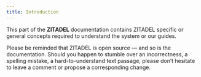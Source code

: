 ```yaml
---
title: Introduction
---
```


This part of the **ZITADEL** documentation contains ZITADEL specific or general concepts required to understand the system or our guides.

Please be reminded that ZITADEL is open source — and so is the documentation. Should you happen to stumble over an incorrectness, a spelling mistake, a hard-to-understand text passage, please don’t hesitate to leave a comment or propose a corresponding change.
